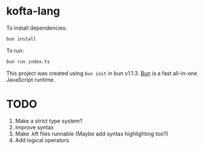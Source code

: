 # kofta-lang

To install dependencies:

```bash
bun install
```

To run:

```bash
bun run index.ts
```

This project was created using `bun init` in bun v1.1.3. [Bun](https://bun.sh) is a fast all-in-one JavaScript runtime.

# TODO

1. Make a strict type system?
2. Improve syntax
3. Make .kft files runnable (Maybe add syntax highlighting too?)
4. Add logical operators
